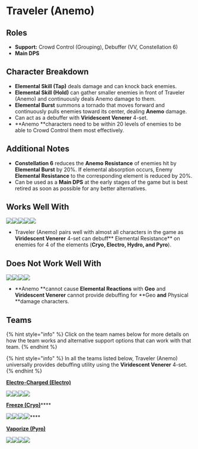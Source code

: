 # Traveler (Anemo)

## Roles

* **Support:** Crowd Control (Grouping), Debuffer (VV, Constellation 6)
* **Main DPS**

## Character Breakdown

* **Elemental Skill (Tap)** deals damage and can knock back enemies.
* **Elemental Skill (Hold)** can gather smaller enemies in front of Traveler (Anemo) and continuously deals Anemo damage to them.
* **Elemental Burst** summons a tornado that moves forward and continuously pulls enemies toward its center, dealing **Anemo** damage.
* Can act as a debuffer with **Viridescent Venerer** 4-set.
* **Anemo **characters need to be within 20 levels of enemies to be able to Crowd Control them most effectively.

## Additional Notes

* **Constellation 6** reduces the **Anemo** **Resistance** of enemies hit by **Elemental Burst** by 20%. If elemental absorption occurs, Enemy **Elemental Resistance** to the corresponding element is reduced by 20%.
* Can be used as a **Main DPS** at the early stages of the game but is best retired as soon as possible for any better alternatives.

## Works Well With

![](../../.gitbook/assets/Element\_Anemo.webp)![](../../.gitbook/assets/Element\_Cryo.webp)![](../../.gitbook/assets/Element\_Electro.webp)![](../../.gitbook/assets/Element\_Hydro.webp)![](../../.gitbook/assets/Element\_Pyro.webp)

* Traveler (Anemo) pairs well with almost all characters in the game as **Viridescent Venerer** 4-set can debuff** Elemental Resistance** on enemies for 4 of the elements (**Cryo, Electro, Hydro, and Pyro**).

## Does Not Work Well With

![](../../.gitbook/assets/Element\_Geo.webp)![](../../.gitbook/assets/UI\_AvatarIcon\_Eula.png)![](../../.gitbook/assets/UI\_AvatarIcon\_Razor.png)![](../../.gitbook/assets/UI\_AvatarIcon\_Xinyan.png)

* **Anemo **cannot cause **Elemental Reactions** with **Geo** and **Viridescent Venerer** cannot provide debuffing for **Geo **and** Physical **damage characters.

## Teams

{% hint style="info" %}
Click on the team names below for more details on how the team works and alternative support options that can work with that team.
{% endhint %}

{% hint style="info" %}
In all the teams listed below, Traveler (Anemo) universally provides debuffing utility using the **Viridescent Venerer** 4-set.
{% endhint %}

[**Electro-Charged (Electro)**](../../teams/electro-charged.md)

![](../../.gitbook/assets/UI\_AvatarIcon\_Keqing.png)![](../../.gitbook/assets/UI\_AvatarIcon\_Xingqiu.png)![](../../.gitbook/assets/ui\_avataricon\_lumine\_anemo.png)![](../../.gitbook/assets/UI\_AvatarIcon\_Bennett.png)

[**Freeze (Cryo)**](https://genshinteambuilds.gitbook.io/teams/teams/freeze)****

****![](../../.gitbook/assets/UI\_AvatarIcon\_Ayaka.png)****![](../../.gitbook/assets/UI\_AvatarIcon\_Mona.png)****![](../../.gitbook/assets/ui\_avataricon\_lumine\_anemo.png)****![](../../.gitbook/assets/UI\_AvatarIcon\_Diona.png)****

[**Vaporize (Pyro)**](../../teams/reverse-vaporize.md)

![](../../.gitbook/assets/UI\_AvatarIcon\_Diluc.png)![](../../.gitbook/assets/UI\_AvatarIcon\_Xingqiu.png)![](../../.gitbook/assets/ui\_avataricon\_lumine\_anemo.png)![](../../.gitbook/assets/UI\_AvatarIcon\_Bennett.png)
